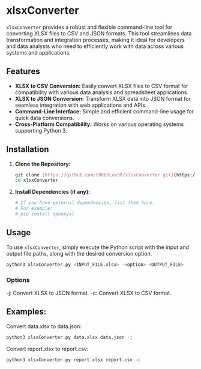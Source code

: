 # xlsxConverter

`xlsxConverter` provides a robust and flexible command-line tool for converting XLSX files to CSV and JSON formats. This tool streamlines data transformation and integration processes, making it ideal for developers and data analysts who need to efficiently work with data across various systems and applications.

## Features

* **XLSX to CSV Conversion:** Easily convert XLSX files to CSV format for compatibility with various data analysis and spreadsheet applications.
* **XLSX to JSON Conversion:** Transform XLSX data into JSON format for seamless integration with web applications and APIs.
* **Command-Line Interface:** Simple and efficient command-line usage for quick data conversions.
* **Cross-Platform Compatibility:** Works on various operating systems supporting Python 3.

## Installation

1.  **Clone the Repository:**
    ```bash
    git clone [https://github.com/tURb0Lov3R/xlsxConverter.git](https://www.google.com/search?q=https://github.com/tURb0Lov3R/xlsxConverter.git)
    cd xlsxConverter
    ```
2.  **Install Dependencies (if any):**
    ```bash
    # If you have external dependencies, list them here.
    # For example:
    # pip install openpyxl
    ```

## Usage

To use `xlsxConverter`, simply execute the Python script with the input and output file paths, along with the desired conversion option.

```bash
python3 xlsxConverter.py <INPUT_FILE.xlsx> -<option> <OUTPUT_FILE>
```
### Options

-j: Convert XLSX to JSON format.
-c: Convert XLSX to CSV format.

## Examples:

Convert data.xlsx to data.json:
```bash
python3 xlsxConverter.py data.xlsx data.json -j
```
Convert report.xlsx to report.csv:
```bash
python3 xlsxConverter.py report.xlsx report.csv -c
```

